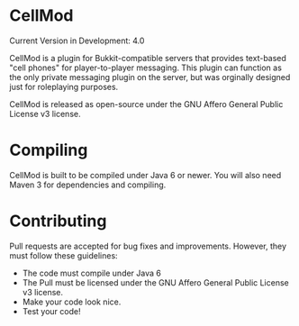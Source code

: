 CellMod
========
Current Version in Development: 4.0

CellMod is a plugin for Bukkit-compatible servers that provides text-based "cell phones" for player-to-player messaging.
This plugin can function as the only private messaging plugin on the server, but was orginally designed just for 
roleplaying purposes.  

CellMod is released as open-source under the GNU Affero General Public License v3 license.

Compiling
===========
CellMod is built to be compiled under Java 6 or newer.  You will also need Maven 3 for dependencies and compiling.

Contributing
==============
Pull requests are accepted for bug fixes and improvements.  However, they must follow these guidelines:
- The code must compile under Java 6
- The Pull must be licensed under the GNU Affero General Public License v3 license.
- Make your code look nice.
- Test your code!

